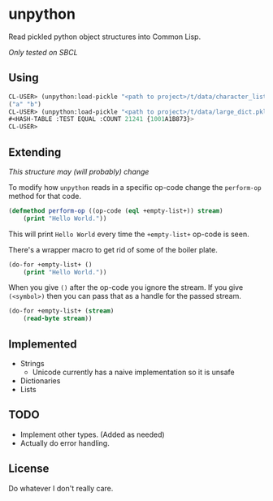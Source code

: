 # unpython

Read pickled python object structures into Common Lisp.

*Only tested on SBCL*

## Using

```lisp
CL-USER> (unpython:load-pickle "<path to project>/t/data/character_list.pkl")
("a" "b")
CL-USER> (unpython:load-pickle "<path to project>/t/data/large_dict.pkl")
#<HASH-TABLE :TEST EQUAL :COUNT 21241 {1001A1B873}>
CL-USER> 
```

## Extending

*This structure may (will probably) change*

To modify how `unpython` reads in a specific op-code change the `perform-op` method for that code.

```lisp
(defmethod perform-op ((op-code (eql +empty-list+)) stream)
    (print "Hello World."))
```

This will print `Hello World` every time the `+empty-list+` op-code is seen.

There's a wrapper macro to get rid of some of the boiler plate.

```lisp
(do-for +empty-list+ ()
    (print "Hello World."))
```

When you give `()` after the op-code you ignore the stream.
If you give `(<symbol>)` then you can pass that as a handle for the passed stream.

```lisp
(do-for +empty-list+ (stream)
    (read-byte stream))
```

## Implemented

* Strings
  - Unicode currently has a naive implementation so it is unsafe
* Dictionaries
* Lists

## TODO

* Implement other types. (Added as needed)
* Actually do error handling.

## License

Do whatever I don't really care.
